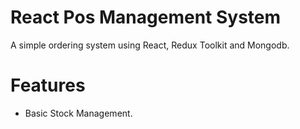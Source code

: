 # React Pos Management System

A simple ordering system using React, Redux Toolkit and Mongodb.

# Features

* Basic Stock Management.
